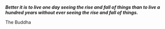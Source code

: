 _**Better it is to live one day seeing the rise and fall of things than to live a hundred years without ever seeing the rise and fall of things.**_

The Buddha